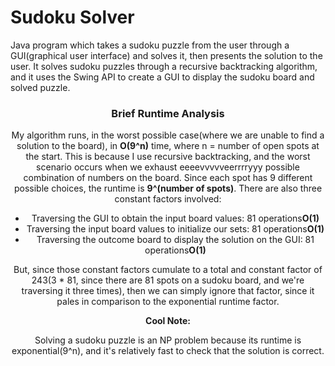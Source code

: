 # Sudoku Solver
<p>
Java program which takes a sudoku puzzle from the user through a GUI(graphical user interface) and solves it, then presents the solution to the user. It solves sudoku puzzles through a recursive backtracking algorithm, and it uses the Swing API to create a GUI to display the sudoku board and solved puzzle.
</p>
<header><h3>Brief Runtime Analysis</h3><header>
<p>
  My algorithm runs, in the worst possible case(where we are unable to find a solution to the board), in <b>O(9^n)</b> time, where n = number of open spots at the start. This is because I use recursive backtracking, and the worst scenario occurs when we exhaust eeeevvvvveerrrryyy possible combination of numbers on the board. Since each spot has 9 different possible choices, the runtime is <b>9^(number of spots)</b>. There are also three constant factors involved: 
</p>
  <ul>
    <li>Traversing the GUI to obtain the input board values: 81 operations<b>O(1)</b></li>
    <li>Traversing the input board values to initialize our sets: 81 operations<b>O(1)</b></li>
    <li>Traversing the outcome board to display the solution on the GUI: 81 operations<b>O(1)</b></li>
  </ul>
<p>
  But, since those constant factors cumulate to a total and constant factor of 243(3 * 81, since there are 81 spots on a sudoku board, and we're traversing it three times), then 
  we can simply ignore that factor, since it pales in comparison to the exponential runtime factor.
</p>
<b>Cool Note:</b> 
<p>
  Solving a sudoku puzzle is an NP problem because its runtime is exponential(9^n), and it's relatively fast to check that the solution is correct.
</p>
